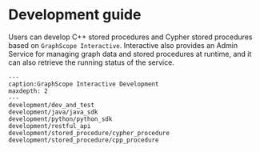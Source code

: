 # Development guide

Users can develop C++ stored procedures and Cypher stored procedures based on `GraphScope Interactive`.
Interactive also provides an Admin Service for managing graph data and stored procedures at runtime, and it can also retrieve the running status of the service.

```{toctree} arguments
---
caption:GraphScope Interactive Development
maxdepth: 2
---
development/dev_and_test
development/java/java_sdk
development/python/python_sdk
development/restful_api
development/stored_procedure/cypher_procedure
development/stored_procedure/cpp_procedure
```